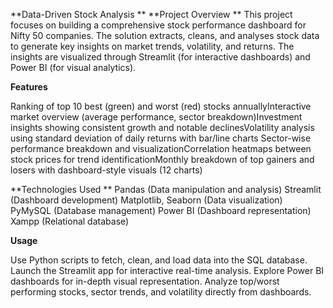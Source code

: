 **Data-Driven Stock Analysis
**
**Project Overview
**
This project focuses on building a comprehensive stock performance dashboard for Nifty 50 companies. The solution extracts, cleans, and analyses stock data to generate key insights on market trends, volatility, and returns. The insights are visualized through Streamlit (for interactive dashboards) and Power BI (for visual analytics).

**Features**

Ranking of top 10 best (green) and worst (red) stocks annually​
Interactive market overview (average performance, sector breakdown)​
Investment insights showing consistent growth and notable declines​
Volatility analysis using standard deviation of daily returns with bar/line charts​
Sector-wise performance breakdown and visualization​
Correlation heatmaps between stock prices for trend identification​
Monthly breakdown of top gainers and losers with dashboard-style visuals (12 charts)

**Technologies Used
**
Pandas (Data manipulation and analysis)
Streamlit (Dashboard development)
Matplotlib, Seaborn (Data visualization)
PyMySQL (Database management)
Power BI (Dashboard representation)
Xampp (Relational database)

**Usage**

Use Python scripts to fetch, clean, and load data into the SQL database.
Launch the Streamlit app for interactive real-time analysis.
Explore Power BI dashboards for in-depth visual representation.
Analyze top/worst performing stocks, sector trends, and volatility directly from dashboards.
